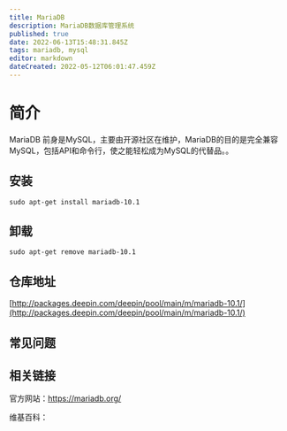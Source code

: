```yaml
---
title: MariaDB
description: MariaDB数据库管理系统
published: true
date: 2022-06-13T15:48:31.845Z
tags: mariadb, mysql
editor: markdown
dateCreated: 2022-05-12T06:01:47.459Z
---
```


# 简介

MariaDB 前身是MySQL，主要由开源社区在维护，MariaDB的目的是完全兼容MySQL，包括API和命令行，使之能轻松成为MySQL的代替品。。

## 安装

`sudo apt-get install mariadb-10.1`
## 卸载

`sudo apt-get remove mariadb-10.1`

## 仓库地址

[http://packages.deepin.com/deepin/pool/main/m/mariadb-10.1/](http://packages.deepin.com/deepin/pool/main/m/mariadb-10.1/)

## 常见问题

## 相关链接
官方网站：https://mariadb.org/

维基百科：